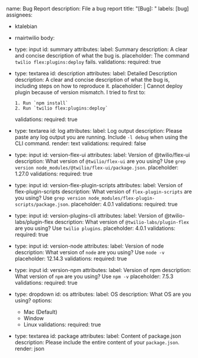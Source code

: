 name: Bug Report
description: File a bug report
title: "[Bug]: "
labels: [bug]
assignees:
- ktalebian
- rnairtwilio 
body:
- type: input
  id: summary
  attributes:
  label: Summary
  description: A clear and concise description of what the bug is.
  placeholder: The command `twilio flex:plugins:deploy` fails.
  validations:
  required: true
- type: textarea
  id: description
  attributes:
  label: Detailed Description
  description: A clear and concise description of what the bug is, including steps on how to reproduce it.
  placeholder: |
  Cannot deploy plugin because of version mismatch. I tried to first to:

      1. Run `npm install`
      2. Run `twilio flex:plugins:deploy`
  validations:
  required: true
- type: textarea
  id: log
  attributes:
  label: Log output
  description: Please paste any log output you are running. Include `-l debug` when using the CLI command.
  render: text
  validations:
  required: false
- type: input
  id: version-flex-ui
  attributes:
  label: Version of @twilio/flex-ui
  description: What version of `@twilio/flex-ui` are you using? Use `grep version node_modules/@twilio/flex-ui/package.json`.
  placeholder: 1.27.0
  validations:
  required: true
- type: input
  id: version-flex-plugin-scripts
  attributes:
  label: Version of flex-plugin-scripts
  description: What version of `flex-plugin-scripts` are you using? Use `grep version node_modules/flex-plugin-scripts/package.json`.
  placeholder: 4.0.1
  validations:
  required: true
- type: input
  id: version-plugins-cli
  attributes:
  label: Version of @twilio-labs/plugin-flex
  description: What version of `@twilio-labs/plugin-flex` are you using? Use `twilio plugins`.
  placeholder: 4.0.1
  validations:
  required: true
- type: input
  id: version-node
  attributes:
  label: Version of node
  description: What version of `node` are you using? Use `node -v`
  placeholder: 12.14.3
  validations:
  required: true
- type: input
  id: version-npm
  attributes:
  label: Version of npm
  description: What version of `npm` are you using? Use `npm -v`
  placeholder: 7.5.3
  validations:
  required: true
- type: dropdown
  id: os
  attributes:
  label: OS
  description: What OS are you using?
  options:
  - Mac (Default)
  - Window
  - Linux
  validations:
  required: true
- type: textarea
  id: package
  attributes:
  label: Content of package.json
  description: Please include the entire content of your `package.json`.
  render: json
